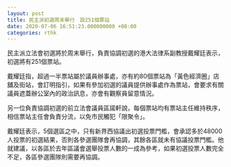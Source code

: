 ```yaml
---
layout: post
title: 民主派初選周末舉行　設251個票站
date: 2020-07-06 16:51:23.000000000 +08:00
categories: rthk
---
```


民主派立法會初選將於周末舉行，負責協調初選的港大法律系副教授戴耀廷表示，初選將有251個票站。

戴耀廷指，超過一半票站屬於議員辦事處，亦有約80個票站為「黃色經濟圈」店舖及街站，會訂明指引，如果有參加初選的議員提供辦事處作為票站，會要求有關議員遮蓋辦公室內的政治訊息，亦會有觀察員留意情況。

另一位負責協調初選的前立法會議員區諾軒說，每個票站均有票站主任維持秩序，相信票站主任會負責分流，以免市民觸犯「限聚令」。

戴耀廷表示，5個選區之中，只有新界西協議出初選投票門檻，會承認多於48000人投票的初選結果，否則各參選團隊會再協調，其餘各區就未有協議投票門檻。他就建議，以各區於去年區議會選舉投票人數的一成為參考，如果初選投票人數完全不足，各區參選團隊則需要再協調。
